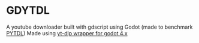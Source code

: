 # GDYTDL
A youtube downloader built with gdscript using Godot (made to benchmark [PYTDL](https://github.com/Amose3535/PYTDL))
Made using [yt-dlp wrapper for godot 4.x](https://github.com/Nolkaloid/godot-yt-dlp)
